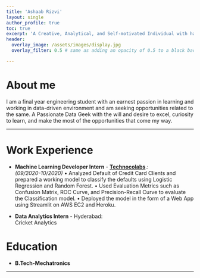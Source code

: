 ```yaml
---
title: 'Ashaab Rizvi'
layout: single
author_profile: true
toc: true
excerpt: 'A Creative, Analytical, and Self-motivated Individual with having a strong inclination towards learning and working in a data-driven environment.'
header:
  overlay_image: /assets/images/display.jpg
  overlay_filter: 0.5 # same as adding an opacity of 0.5 to a black background

---
```


# About me

I am a final year engineering student with an earnest passion in learning and working in data-driven environment and am seeking opportunities related to the same. A Passionate Data Geek with the will and desire to excel, curiosity to learn, and make the most of the opportunities that come my way.

---

# Work Experience

- **Machine Learning Developer Intern** -  **[Technocolabs](https://technocolabs.tech/)**.:  
*(09/2020-10/2020)*
• Analyzed Default of Credit Card Clients and prepared a working model to classify the defaults using Logistic Regression and Random Forest.
• Used Evaluation Metrics such as Confusion Matrix, ROC Curve, and Precision-Recall Curve to evaluate the Classification model.
• Deployed the model in the form of a Web App using Streamlit on AWS EC2 and Heroku.


- **Data Analytics Intern** - Hyderabad:  
  Cricket Analytics


# Education

- **B.Tech-Mechatronics**


---
